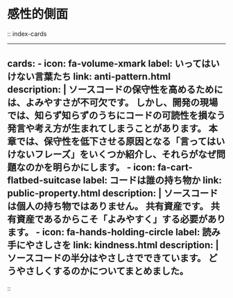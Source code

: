 <!-- markdownlint-disable-file MD022 -->
<!-- markdownlint-disable-file MD026 -->
<!-- markdownlint-disable-file MD041 -->

# <i class="fa-solid fa-heart"></i> 感性的側面

:: index-cards

---
cards:
    - icon: fa-volume-xmark
      label: いってはいけない言葉たち
      link: anti-pattern.html
      description: |
        ソースコードの保守性を高めるためには、よみやすさが不可欠です。
        しかし、開発の現場では、知らず知らずのうちにコードの可読性を損なう発言や考え方が生まれてしまうことがあります。
        本章では、保守性を低下させる原因となる「言ってはいけないフレーズ」をいくつか紹介し、それらがなぜ問題なのかを明らかにします。
    - icon: fa-cart-flatbed-suitcase
      label: コードは誰の持ち物か
      link: public-property.html
      description: |
        ソースコードは個人の持ち物ではありません。
        共有資産です。
        共有資産であるからこそ「よみやすく」する必要があります。
    - icon: fa-hands-holding-circle
      label: 読み手にやさしさを
      link: kindness.html
      description: |
        ソースコードの半分はやさしさでできています。
        どうやさしくするのかについてまとめました。
---

::
